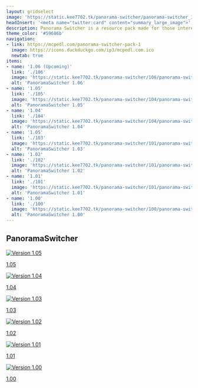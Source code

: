 ```yaml
---
layout: gridselect
image: 'https://static.kee7702.tk/panorama-switcher/panorama-switcher_1.png'
headInsert: '<meta name="twitter:card" content="summary_large_image">'
description: Panorama Switcher is a resource pack made for those interested in revisiting the older panoramas of Minecraft, I've gathered most of the panoramas ever used in Minecraft, and now it's time to share those panoramas with you!
theme_color: '#59686b'
navigation:
- link: https://mcpedl.com/panorama-switcher-pack-1
  image: https://icons.duckduckgo.com/ip3/mcpedl.com.ico
  newtab: true
items:
- name: '1.06 (Upcoming)'
  link: './106'
  image: 'https://static.kee7702.tk/panorama-switcher/106/panorama-switcher_1.png'
  alt: 'PanoramaSwitcher 1.06'
- name: '1.05'
  link: './105'
  image: 'https://static.kee7702.tk/panorama-switcher/104/panorama-switcher_1.png'
  alt: 'PanoramaSwitcher 1.05'
- name: '1.04'
  link: './104'
  image: 'https://static.kee7702.tk/panorama-switcher/104/panorama-switcher_1.png'
  alt: 'PanoramaSwitcher 1.04'
- name: '1.05'
  link: './103'
  image: 'https://static.kee7702.tk/panorama-switcher/101/panorama-switcher_1.png'
  alt: 'PanoramaSwitcher 1.03'
- name: '1.02'
  link: './102'
  image: 'https://static.kee7702.tk/panorama-switcher/101/panorama-switcher_1.png'
  alt: 'PanoramaSwitcher 1.02'
- name: '1.01'
  link: './101'
  image: 'https://static.kee7702.tk/panorama-switcher/101/panorama-switcher_1.png'
  alt: 'PanoramaSwitcher 1.01'
- name: '1.00'
  link: './100'
  image: 'https://static.kee7702.tk/panorama-switcher/100/panorama-switcher_1.png'
  alt: 'PanoramaSwitcher 1.00'
---
```

## PanoramaSwitcher
<div class="home-content-container"><a class="home-content-image" href="./105"><img src="https://static.kee7702.tk/panorama-switcher/104/panorama-switcher_1.png" onerror="this.src='/assets/images/featuredimage.png'" alt="Version 1.05"><p>1.05</p></a><a class="home-content-image" href="./104"><img src="https://static.kee7702.tk/panorama-switcher/104/panorama-switcher_1.png" onerror="this.src='/assets/images/featuredimage.png'" alt="Version 1.04"><p>1.04</p></a><a class="home-content-image" href="./103"><img src="https://static.kee7702.tk/panorama-switcher/101/panorama-switcher_1.png" onerror="this.src='/assets/images/featuredimage.png'" alt="Version 1.03"><p>1.03</p></a><a class="home-content-image" href="./102"><img src="https://static.kee7702.tk/panorama-switcher/101/panorama-switcher_1.png" onerror="this.src='/assets/images/featuredimage.png'" alt="Version 1.02"><p>1.02</p></a><a class="home-content-image" href="./101"><img src="https://static.kee7702.tk/panorama-switcher/101/panorama-switcher_1.png" onerror="this.src='/assets/images/featuredimage.png'" alt="Version 1.01"><p>1.01</p></a><a class="home-content-image" href="./100"><img src="https://static.kee7702.tk/panorama-switcher/100/panorama-switcher_1.png" onerror="this.src='/assets/images/featuredimage.png'" alt="Version 1.00"><p>1.00</p></a></div>
